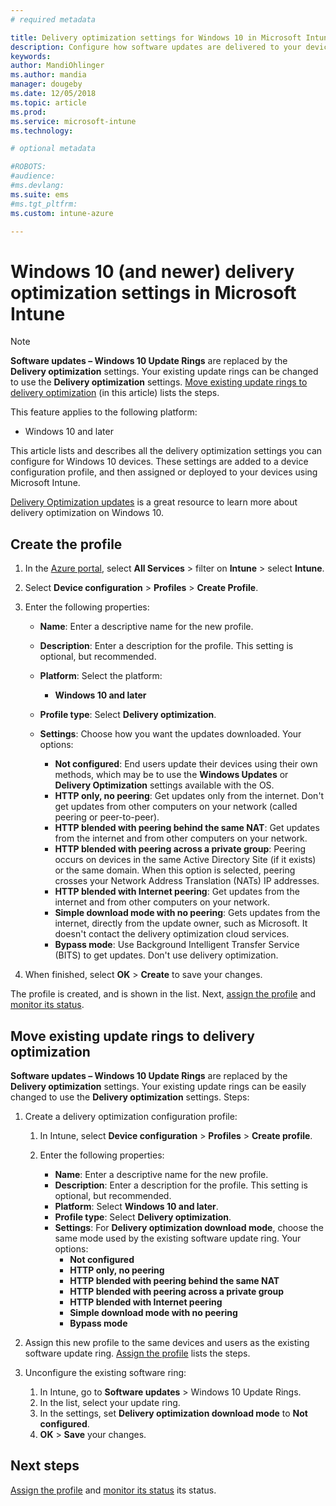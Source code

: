 ```yaml
---
# required metadata

title: Delivery optimization settings for Windows 10 in Microsoft Intune - Azure | Microsoft Docs
description: Configure how software updates are delivered to your devices using the delivery optimization cloud services available with Windows 10 and later devices. In Intune, create a device configuration profile to install updates from the internet. Also see how to replace existing update rings with a delivery optimization profile.
keywords:
author: MandiOhlinger
ms.author: mandia
manager: dougeby
ms.date: 12/05/2018
ms.topic: article
ms.prod:
ms.service: microsoft-intune
ms.technology:

# optional metadata

#ROBOTS:
#audience:
#ms.devlang:
ms.suite: ems
#ms.tgt_pltfrm:
ms.custom: intune-azure

---
```


# Windows 10 (and newer) delivery optimization settings in Microsoft Intune

> [!NOTE]
> **Software updates – Windows 10 Update Rings** are replaced by the **Delivery optimization** settings. Your existing update rings can be changed to use the **Delivery optimization** settings. [Move existing update rings to delivery optimization](#move-existing-update-rings-to-delivery-optimization) (in this article) lists the steps. 


This feature applies to the following platform:

- Windows 10 and later

This article lists and describes all the delivery optimization settings you can configure for Windows 10 devices. These settings are added to a device configuration profile, and then assigned or deployed to your devices using Microsoft Intune.

[Delivery Optimization updates](https://docs.microsoft.com/windows/deployment/update/waas-delivery-optimization) is a great resource to learn more about delivery optimization on Windows 10.

## Create the profile

1. In the [Azure portal](https://portal.azure.com), select **All Services** > filter on **Intune** > select **Intune**.

2. Select **Device configuration** > **Profiles** > **Create Profile**.

3. Enter the following properties:

    - **Name**: Enter a descriptive name for the new profile.
    - **Description**: Enter a description for the profile. This setting is optional, but recommended.
    - **Platform**: Select the platform:  

        - **Windows 10 and later**

    - **Profile type**: Select **Delivery optimization**.
    - **Settings**: Choose how you want the updates downloaded. Your options: 

        - **Not configured​**: End users update their devices using their own methods, which may be to use the **Windows Updates** or **Delivery Optimization** settings available with the OS.
        - **HTTP only, no peering​**: Get updates only from the internet. Don't get updates from other computers on your network (called peering or peer-to-peer).
        - **HTTP blended with peering behind the same NAT**: Get updates from the internet and from other computers on your network. 
        - **HTTP blended with peering across a private group​**: Peering occurs on devices in the same Active Directory Site (if it exists) or the same domain. When this option is selected, peering crosses your Network Address Translation (NATs) IP addresses.
        - **HTTP blended with Internet peering​**: Get updates from the internet and from other computers on your network.
        - **Simple download mode with no peering​**: Gets updates from the internet, directly from the update owner, such as Microsoft. It doesn't contact the delivery optimization cloud services.
        - **Bypass mode**: Use Background Intelligent Transfer Service (BITS) to get updates. Don't use delivery optimization.

4. When finished, select **OK** > **Create** to save your changes.

The profile is created, and is shown in the list. Next, [assign the profile](device-profile-assign.md) and [monitor its status](device-profile-monitor.md).

## Move existing update rings to delivery optimization

**Software updates – Windows 10 Update Rings** are replaced by the **Delivery optimization** settings. Your existing update rings can be easily changed to use the **Delivery optimization** settings. Steps:

1. Create a delivery optimization configuration profile:

    1. In Intune, select **Device configuration** > **Profiles** > **Create profile**.
    2. Enter the following properties:

        - **Name**: Enter a descriptive name for the new profile.
        - **Description**: Enter a description for the profile. This setting is optional, but recommended.
        - **Platform**: Select **Windows 10 and later**.
        - **Profile type**: Select **Delivery optimization**.
        - **Settings**: For **Delivery optimization download mode**, choose the same mode used by the existing software update ring. Your options:
            - **Not configured​**
            - **HTTP only, no peering​**
            - **HTTP blended with peering behind the same NAT**
            - **HTTP blended with peering across a private group​**
            - **HTTP blended with Internet peering​**
            - **Simple download mode with no peering​**
            - **Bypass mode**

2. Assign this new profile to the same devices and users as the existing software update ring. [Assign the profile](device-profile-assign.md) lists the steps.

3. Unconfigure the existing software ring:
    1. In Intune, go to **Software updates** > Windows 10 Update Rings.
    2. In the list, select your update ring.
    3. In the settings, set **Delivery optimization download mode** to **Not configured**.
    4. **OK** > **Save** your changes.

## Next steps

[Assign the profile](device-profile-assign.md) and [monitor its status](device-profile-monitor.md) its status.
